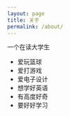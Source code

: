 ```yaml
---
layout: page
title: 关于
permalink: /about/
---
```


一个在读大学生
* 爱玩篮球
* 爱打游戏
* 爱电子设计
* 想学好英语
* 有高度好奇
* 要好好学习